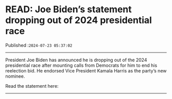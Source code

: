 # READ: Joe Biden’s statement dropping out of 2024 presidential race

Published :`2024-07-23 05:37:02`

---

President Joe Biden has announced he is dropping out of the 2024 presidential race after mounting calls from Democrats for him to end his reelection bid. He endorsed Vice President Kamala Harris as the party’s new nominee.

Read the statement here:

---


